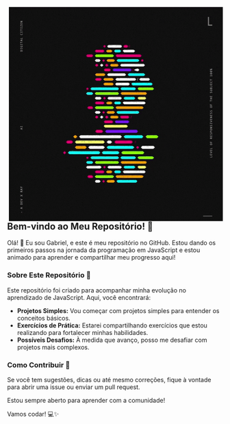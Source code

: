 <html>
  <a href = <a href="https://github.com/GabeHrq" target="_blank"> <img src = "giphy (1).gif" width='500px' align='right' display="flex" justify-content='center' margin-left='100px'> </a>
</html>

## Bem-vindo ao Meu Repositório! 🚀

Olá! 👋 Eu sou Gabriel, e este é meu repositório no GitHub. Estou dando os primeiros passos na jornada da programação em JavaScript e estou animado para aprender e compartilhar meu progresso aqui!

### Sobre Este Repositório 📂

Este repositório foi criado para acompanhar minha evolução no aprendizado de JavaScript. Aqui, você encontrará:

- **Projetos Simples:** Vou começar com projetos simples para entender os conceitos básicos.
- **Exercícios de Prática:** Estarei compartilhando exercícios que estou realizando para fortalecer minhas habilidades.
- **Possíveis Desafios:** À medida que avanço, posso me desafiar com projetos mais complexos.

### Como Contribuir 🤝

Se você tem sugestões, dicas ou até mesmo correções, 
fique à vontade para abrir uma issue ou enviar um pull request.

Estou sempre aberto para aprender com a comunidade!

Vamos codar! 💻✨

